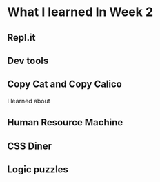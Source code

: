 # What I learned In Week 2
## Repl.it
## Dev tools
## Copy Cat and Copy Calico
I learned about
## Human Resource Machine
## CSS Diner
## Logic puzzles